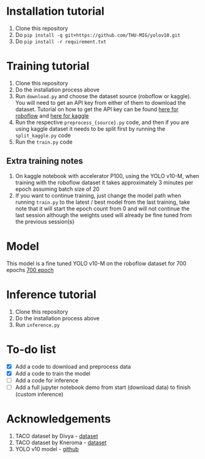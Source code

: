 # Installation tutorial
1) Clone this repository  
2) Do `pip install -q git+https://github.com/THU-MIG/yolov10.git`  
3) Do `pip install -r requirement.txt`

# Training tutorial
1) Clone this repository
2) Do the installation process above
3) Run `download.py` and choose the dataset source (roboflow or kaggle). You will need to get an API key from either of them to download the dataset. Tutorial on how to get the API key can be found [here for roboflow](https://docs.roboflow.com/api-reference/authentication) and [here for kaggle](https://www.kaggle.com/docs/api)
4) Run the respective `preprocess_{source}.py` code, and then if you are using kaggle dataset it needs to be split first by running the `split_kaggle.py` code
5) Run the `train.py` code

## Extra training notes
1) On kaggle notebook with accelerator P100, using the YOLO v10-M, when training with the roboflow dataset it takes approximately 3 minutes per epoch assuming batch size of 20
2) If you want to continue training, just change the model path when running `train.py` to the latest / best model from the last training, take note that it will start the epoch count from 0 and will not continue the last session although the weights used will already be fine tuned from the previous session(s)

# Model
This model is a fine tuned YOLO v10-M on the roboflow dataset for 700 epochs
[700 epoch](https://huggingface.co/Ryan404/taco_yolo_v10/tree/main)

# Inference tutorial
1) Clone this repository
2) Do the installation process above
3) Run `inference.py`

# To-do list
- [x] Add a code to download and preprocess data
- [x] Add a code to train the model
- [ ] Add a code for inference
- [ ] Add a full jupyter notebook demo from start (download data) to finish (custom inference)

# Acknowledgements
1) TACO dataset by Divya - [dataset](https://universe.roboflow.com/divya-lzcld/taco-mqclx)
2) TACO dataset by Kneroma - [dataset](https://www.kaggle.com/datasets/kneroma/tacotrashdataset)
3) YOLO v10 model - [github](https://github.com/THU-MIG/yolov10)
